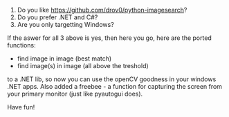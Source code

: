 1. Do you like https://github.com/drov0/python-imagesearch?
2. Do you prefer .NET and C#?
3. Are you only targetting Windows?

If the aswer for all 3 above is yes, then here you go, here are the ported functions:
- find image in image (best match)
- find image(s) in image (all above the treshold)

to a .NET lib, so now you can use the openCV goodness in your windows .NET apps. Also added a freebee - a function for capturing the screen from your primary monitor (just like pyautogui does).

Have fun!

